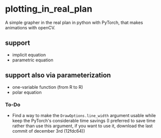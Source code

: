# plotting_in_real_plan
A simple grapher in the real plan in python with PyTorch, that makes animations with openCV.

## support
- implicit equation
- parametric equation

## support also via parameterization
- one-variable function (from R to R)
- polar equation

### To-Do 
- Find a way to make the `DrawOptions.line_width` argument usable while keep the PyTorch's considerable time savings (I preferred to save time rather than use this argument, if you want to use it, download the last commit of december 3rd (12fdc64))
